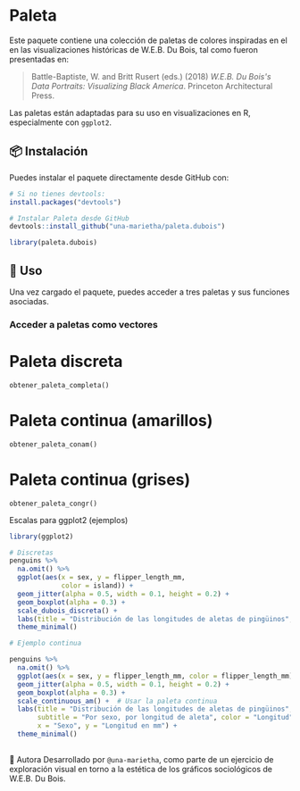 # Paleta

Este paquete contiene una colección de paletas de colores inspiradas en el en las visualizaciones históricas de W.E.B. Du Bois, tal como fueron presentadas en:

> Battle-Baptiste, W. and Britt Rusert (eds.) (2018)
> *W.E.B. Du Bois's Data Portraits: Visualizing Black America*.
> Princeton Architectural Press.

Las paletas están adaptadas para su uso en visualizaciones en R, especialmente con `ggplot2`.

## 📦 Instalación

Puedes instalar el paquete directamente desde GitHub con:

```r
# Si no tienes devtools:
install.packages("devtools")

# Instalar Paleta desde GitHub
devtools::install_github("una-marietha/paleta.dubois")

library(paleta.dubois)

```



## 🎨 Uso

Una vez cargado el paquete, puedes acceder a tres paletas y sus funciones asociadas.


### Acceder a paletas como vectores

# Paleta discreta
`obtener_paleta_completa()`


# Paleta continua (amarillos)
`obtener_paleta_conam()`

# Paleta continua (grises)
`obtener_paleta_congr()`

Escalas para ggplot2 (ejemplos)

```r 
library(ggplot2)

# Discretas
penguins %>%
  na.omit() %>% 
  ggplot(aes(x = sex, y = flipper_length_mm,
             color = island)) +
  geom_jitter(alpha = 0.5, width = 0.1, height = 0.2) +
  geom_boxplot(alpha = 0.3) +
  scale_dubois_discreta() +
  labs(title = "Distribución de las longitudes de aletas de pingüinos", subtitle = "Por sexo, por isla", color = "Isla", x = "Sexo", y = "Longitud en mm") +
  theme_minimal()

# Ejemplo continua

penguins %>% 
  na.omit() %>% 
  ggplot(aes(x = sex, y = flipper_length_mm, color = flipper_length_mm)) + 
  geom_jitter(alpha = 0.5, width = 0.1, height = 0.2) + 
  geom_boxplot(alpha = 0.3) + 
  scale_continuous_am() +  # Usar la paleta continua
  labs(title = "Distribución de las longitudes de aletas de pingüinos", 
       subtitle = "Por sexo, por longitud de aleta", color = "Longitud", 
       x = "Sexo", y = "Longitud en mm") + 
  theme_minimal()
  
```


🙋 Autora
Desarrollado por `@una-marietha`, como parte de un ejercicio de exploración visual en torno a la estética de los gráficos sociológicos de W.E.B. Du Bois.






